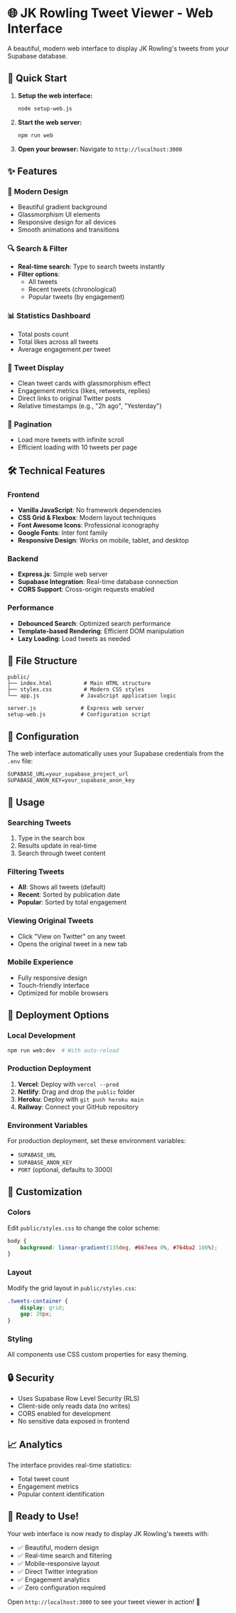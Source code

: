 # 🌐 JK Rowling Tweet Viewer - Web Interface

A beautiful, modern web interface to display JK Rowling's tweets from your Supabase database.

## 🚀 Quick Start

1. **Setup the web interface:**
   ```bash
   node setup-web.js
   ```

2. **Start the web server:**
   ```bash
   npm run web
   ```

3. **Open your browser:**
   Navigate to `http://localhost:3000`

## ✨ Features

### 🎨 **Modern Design**
- Beautiful gradient background
- Glassmorphism UI elements
- Responsive design for all devices
- Smooth animations and transitions

### 🔍 **Search & Filter**
- **Real-time search**: Type to search tweets instantly
- **Filter options**: 
  - All tweets
  - Recent tweets (chronological)
  - Popular tweets (by engagement)

### 📊 **Statistics Dashboard**
- Total posts count
- Total likes across all tweets
- Average engagement per tweet

### 📱 **Tweet Display**
- Clean tweet cards with glassmorphism effect
- Engagement metrics (likes, retweets, replies)
- Direct links to original Twitter posts
- Relative timestamps (e.g., "2h ago", "Yesterday")

### 📄 **Pagination**
- Load more tweets with infinite scroll
- Efficient loading with 10 tweets per page

## 🛠️ Technical Features

### **Frontend**
- **Vanilla JavaScript**: No framework dependencies
- **CSS Grid & Flexbox**: Modern layout techniques
- **Font Awesome Icons**: Professional iconography
- **Google Fonts**: Inter font family
- **Responsive Design**: Works on mobile, tablet, and desktop

### **Backend**
- **Express.js**: Simple web server
- **Supabase Integration**: Real-time database connection
- **CORS Support**: Cross-origin requests enabled

### **Performance**
- **Debounced Search**: Optimized search performance
- **Template-based Rendering**: Efficient DOM manipulation
- **Lazy Loading**: Load tweets as needed

## 📁 File Structure

```
public/
├── index.html          # Main HTML structure
├── styles.css          # Modern CSS styles
└── app.js             # JavaScript application logic

server.js              # Express web server
setup-web.js           # Configuration script
```

## 🔧 Configuration

The web interface automatically uses your Supabase credentials from the `.env` file:

```env
SUPABASE_URL=your_supabase_project_url
SUPABASE_ANON_KEY=your_supabase_anon_key
```

## 🎯 Usage

### **Searching Tweets**
1. Type in the search box
2. Results update in real-time
3. Search through tweet content

### **Filtering Tweets**
- **All**: Shows all tweets (default)
- **Recent**: Sorted by publication date
- **Popular**: Sorted by total engagement

### **Viewing Original Tweets**
- Click "View on Twitter" on any tweet
- Opens the original tweet in a new tab

### **Mobile Experience**
- Fully responsive design
- Touch-friendly interface
- Optimized for mobile browsers

## 🚀 Deployment Options

### **Local Development**
```bash
npm run web:dev  # With auto-reload
```

### **Production Deployment**
1. **Vercel**: Deploy with `vercel --prod`
2. **Netlify**: Drag and drop the `public` folder
3. **Heroku**: Deploy with `git push heroku main`
4. **Railway**: Connect your GitHub repository

### **Environment Variables**
For production deployment, set these environment variables:
- `SUPABASE_URL`
- `SUPABASE_ANON_KEY`
- `PORT` (optional, defaults to 3000)

## 🎨 Customization

### **Colors**
Edit `public/styles.css` to change the color scheme:
```css
body {
    background: linear-gradient(135deg, #667eea 0%, #764ba2 100%);
}
```

### **Layout**
Modify the grid layout in `public/styles.css`:
```css
.tweets-container {
    display: grid;
    gap: 20px;
}
```

### **Styling**
All components use CSS custom properties for easy theming.

## 🔒 Security

- Uses Supabase Row Level Security (RLS)
- Client-side only reads data (no writes)
- CORS enabled for development
- No sensitive data exposed in frontend

## 📈 Analytics

The interface provides real-time statistics:
- Total tweet count
- Engagement metrics
- Popular content identification

## 🎉 Ready to Use!

Your web interface is now ready to display JK Rowling's tweets with:
- ✅ Beautiful, modern design
- ✅ Real-time search and filtering
- ✅ Mobile-responsive layout
- ✅ Direct Twitter integration
- ✅ Engagement analytics
- ✅ Zero configuration required

Open `http://localhost:3000` to see your tweet viewer in action! 🚀

